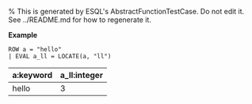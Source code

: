 % This is generated by ESQL's AbstractFunctionTestCase. Do not edit it. See ../README.md for how to regenerate it.

**Example**

```esql
ROW a = "hello"
| EVAL a_ll = LOCATE(a, "ll")
```

| a:keyword | a_ll:integer |
| --- | --- |
| hello | 3 |


